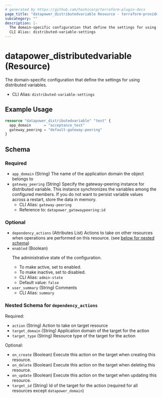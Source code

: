 ```yaml
---
# generated by https://github.com/hashicorp/terraform-plugin-docs
page_title: "datapower_distributedvariable Resource - terraform-provider-datapower"
subcategory: ""
description: |-
  The domain-specific configuration that define the settings for using distributed variables.
  CLI Alias: distributed-variable-settings
---
```


# datapower_distributedvariable (Resource)

The domain-specific configuration that define the settings for using distributed variables.
  - CLI Alias: `distributed-variable-settings`

## Example Usage

```terraform
resource "datapower_distributedvariable" "test" {
  app_domain      = "acceptance_test"
  gateway_peering = "default-gateway-peering"
}
```

<!-- schema generated by tfplugindocs -->
## Schema

### Required

- `app_domain` (String) The name of the application domain the object belongs to
- `gateway_peering` (String) Specify the gateway-peering instance for distributed variable. This instance synchronizes the variables among the configured members. If you do not want to persist variable values across a restart, store the data in memory.
  - CLI Alias: `gateway-peering`
  - Reference to: `datapower_gatewaypeering:id`

### Optional

- `dependency_actions` (Attributes List) Actions to take on other resources when operations are performed on this resource. (see [below for nested schema](#nestedatt--dependency_actions))
- `enabled` (Boolean) <p>The administrative state of the configuration.</p><ul><li>To make active, set to enabled.</li><li>To make inactive, set to disabled.</li></ul>
  - CLI Alias: `admin-state`
  - Default value: `false`
- `user_summary` (String) Comments
  - CLI Alias: `summary`

<a id="nestedatt--dependency_actions"></a>
### Nested Schema for `dependency_actions`

Required:

- `action` (String) Action to take on target resource
- `target_domain` (String) Application domain of the target for the action
- `target_type` (String) Resource type of the target for the action

Optional:

- `on_create` (Boolean) Execute this action on the target when creating this resource.
- `on_delete` (Boolean) Execute this action on the target when deleting this resource.
- `on_update` (Boolean) Execute this action on the target when updating this resource.
- `target_id` (String) Id of the target for the action (required for all resources except `datapower_domain`)

